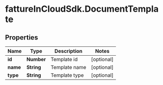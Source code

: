 # fattureInCloudSdk.DocumentTemplate

## Properties

Name | Type | Description | Notes
------------ | ------------- | ------------- | -------------
**id** | **Number** | Template id | [optional] 
**name** | **String** | Template name | [optional] 
**type** | **String** | Template type | [optional] 


